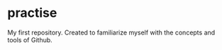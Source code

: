 # practise
My first repository. Created to familiarize myself with the concepts and tools of Github.
